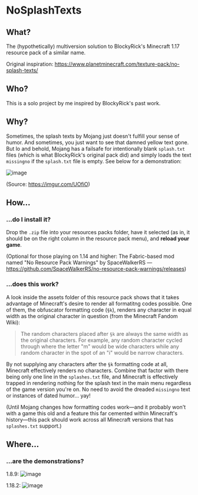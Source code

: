 # NoSplashTexts

## What?
The (hypothetically) multiversion solution to BlockyRick's Minecraft 1.17 resource pack of a similar name.

Original inspiration: https://www.planetminecraft.com/texture-pack/no-splash-texts/

## Who?
This is a solo project by me inspired by BlockyRick's past work.

## Why?
Sometimes, the splash texts by Mojang just doesn't fulfill your sense of humor. And sometimes, you just want to see that damned yellow text gone. But lo and behold, Mojang has a failsafe for intentionally blank `splash.txt` files (which is what BlockyRick's original pack did) and simply loads the text `missingno` if the `splash.txt` file is empty. See below for a demonstration:

![image](https://i.imgur.com/UOfiO.png)

(Source: https://imgur.com/UOfiO)

## How...

### ...do I install it?

Drop the `.zip` file into your resources packs folder, have it selected (as in, it should be on the right column in the resource pack menu), and **__reload your game__**.

(Optional for those playing on 1.14 and higher: The Fabric-based mod named "No Resource Pack Warnings" by SpaceWalkerRS — https://github.com/SpaceWalkerRS/no-resource-pack-warnings/releases)

### ...does this work?

A look inside the assets folder of this resource pack shows that it takes advantage of Minecraft's desire to render all formatitng codes possible. One of them, the obfuscator formatting code (`§k`), renders any character in equal width as the original character in question (from the Minecraft Fandom Wiki):

> The random characters placed after `§k` are always the same width as the original characters. For example, any random character cycled through where the letter "m" would be wide characters while any random character in the spot of an "i" would be narrow characters.

By not supplying any characters after the `§k` formatting code at all, Minecraft effectively renders no characters. Combine that factor with there being only one line in the `splashes.txt` file, and Minecraft is effectively trapped in rendering nothing for the splash text in the main menu regardless of the game version you're on. No need to avoid the dreaded `missingno` text or instances of dated humor... yay!

(Until Mojang changes how formatting codes work—and it probably won't with a game this old and a feature this far cemented within Minecraft's history—this pack should work across all Minecraft versions that has `splashes.txt` support.)

## Where...

### ...are the demonstrations?

1.8.9:
![image](https://media.discordapp.net/attachments/728977460737081454/988446944051478558/2022-06-20_09.42.40.png)

1.18.2:
![image](https://i.imgur.com/aosY4X3.jpg)
